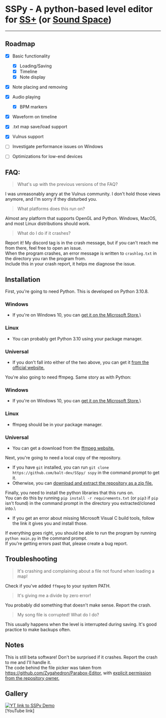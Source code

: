 # SSPy - A python-based level editor for [SS+](https://chedski.itch.io/sound-space-plus) (or [Sound Space](https://www.roblox.com/games/2677609345/FREE-Sound-Space-Music-Rhythm))



---
## Roadmap
- [x] Basic functionality
  - [x] Loading/Saving
  - [x] Timeline
  - [x] Note display
- [x] Note placing and removing
- [x] Audio playing
  - [x] BPM markers
- [x] Waveform on timeline
- [x] .txt map save/load support
- [x] Vulnus support
- [ ] Investigate performance issues on Windows
- [ ] Optimizations for low-end devices


## FAQ:

> What's up with the previous versions of the FAQ?

I was unreasonably angry at the Vulnus community. I don't hold those views anymore, and I'm sorry if they disturbed you.

> What platforms does this run on?

Almost any platform that supports OpenGL and Python. Windows, MacOS, and most Linux distributions should work.

> What do I do if it crashes?

Report it! My discord tag is in the crash message, but if you can't reach me from there, feel free to open an issue.\
When the program crashes, an error message is written to `crashlog.txt` in the directory you ran the program from.\
Include this in your crash report, it helps me diagnose the issue.

## Installation

First, you're going to need Python. This is developed on Python 3.10.8.
### Windows
- If you're on Windows 10, you can [get it on the Microsoft Store.](https://apps.microsoft.com/store/detail/python-310/9PJPW5LDXLZ5)\
### Linux
- You can probably get Python 3.10 using your package manager.
### Universal
- If you don't fall into either of the two above, you can get it [from the official website.](https://www.python.org/downloads/release/python-3108/)

You're also going to need ffmpeg. Same story as with Python:
### Windows
- If you're on Windows 10, you can [get it on the Microsoft Store.](https://apps.microsoft.com/store/detail/ffmpeg/9NB2FLX7X7WG)\
### Linux
- ffmpeg should be in your package manager.
### Universal
- You can get a download from the [ffmpeg website.](https://ffmpeg.org/download.html)

Next, you're going to need a local copy of the repository.
- If you have `git` installed, you can run `git clone https://github.com/balt-dev/SSpy/ sspy` in the command prompt to get it.
- Otherwise, you can [download and extract the repository as a zip file.](https://github.com/balt-dev/SSpy/archive/refs/heads/master.zip)

Finally, you need to install the python libraries that this runs on.\
You can do this by running `pip install -r requirements.txt` (or `pip3` if `pip` isn't found) in the command prompt in the directory you extracted/cloned into.\
- If you get an error about missing Microsoft Visual C build tools, follow the link it gives you and install those.

If everything goes right, you should be able to run the program by running `python main.py` in the command prompt.\
If you're getting errors past that, please create a bug report.

## Troubleshooting

> It's crashing and complaining about a file not found when loading a map!

Check if you've added `ffmpeg` to your system PATH.

> It's giving me a divide by zero error!

You probably did something that doesn't make sense. Report the crash.

> My song file is corrupted! What do I do?

This usually happens when the level is interrupted during saving. It's good practice to make backups often.

## Notes

This is still beta software! Don't be surprised if it crashes. Report the crash to me and I'll handle it.\
The code behind the file picker was taken from https://github.com/Zygahedron/Parabox-Editor, with [explicit permission from the repository owner.][1]


[1]: https://i.imgur.com/7JyRsjb.png (Permission proof)

## Gallery
[![YT link to SSPy Demo](https://img.youtube.com/vi/30xzC9m12Xg/0.jpg)](https://www.youtube.com/watch?v=30xzC9m12Xg)\
[YouTube link]
